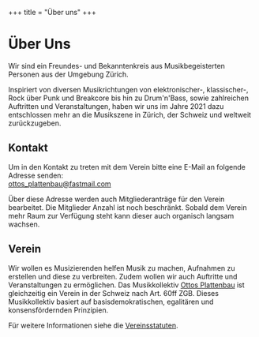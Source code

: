 +++
title = "Über uns"
+++
# Über Uns

Wir sind ein Freundes- und Bekanntenkreis aus Musikbegeisterten Personen aus der Umgebung Zürich.

Inspiriert von diversen Musikrichtungen von elektronischer-, klassischer-, Rock über Punk und Breakcore bis hin zu Drum'n'Bass, sowie zahlreichen Auftritten und Veranstaltungen, haben wir uns im Jahre 2021 dazu entschlossen mehr an die Musikszene in Zürich, der Schweiz und weltweit zurückzugeben.

## Kontakt

Um in den Kontakt zu treten mit dem Verein bitte eine E-Mail an folgende Adresse senden:  
[ottos_plattenbau@fastmail.com](mailto:ottos_plattenbau@fastmail.com?subject=kontaktanfrage%20webseite%20ottosplattenbau)

Über diese Adresse werden auch Mitgliederanträge für den Verein bearbeitet.
Die Mitglieder Anzahl ist noch beschränkt. Sobald dem Verein mehr Raum zur Verfügung steht kann dieser auch organisch langsam wachsen.

## Verein

Wir wollen es Musizierenden helfen Musik zu machen,
Aufnahmen zu erstellen und diese zu verbreiten.
Zudem wollen wir auch Auftritte und Veranstaltungen zu ermöglichen.
Das Musikkollektiv [Ottos Plattenbau](/verein/Verein.html) ist gleichzeitig ein Verein in der Schweiz nach Art. 60ff ZGB.
Dieses Musikkollektiv basiert auf basisdemokratischen, egalitären und konsensfördernden Prinzipien.

Für weitere Informationen siehe die [Vereinsstatuten](/verein/Verein.html).
